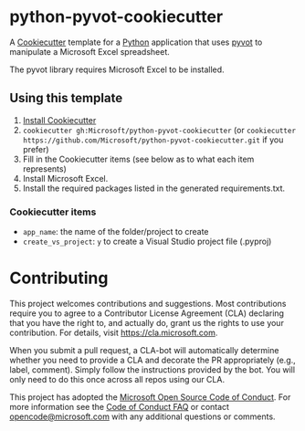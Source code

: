 # python-pyvot-cookiecutter

A [Cookiecutter](http://cookiecutter.readthedocs.io/) template for a
[Python](https://www.python.org/) application that uses
[pyvot](https://pypi.python.org/pypi/Pyvot) to manipulate a
Microsoft Excel spreadsheet.

The pyvot library requires Microsoft Excel to be installed.

## Using this template

1. [Install Cookiecutter](http://cookiecutter.readthedocs.io/en/latest/installation.html)
2. `cookiecutter gh:Microsoft/python-pyvot-cookiecutter`
   (or `cookiecutter https://github.com/Microsoft/python-pyvot-cookiecutter.git`
   if you prefer)
3. Fill in the Cookiecutter items (see below as to what each item
   represents)
4. Install Microsoft Excel.
5. Install the required packages listed in the generated requirements.txt.

### Cookiecutter items

- `app_name`: the name of the folder/project to create
- `create_vs_project`: `y` to create a Visual Studio project file (.pyproj)

# Contributing

This project welcomes contributions and suggestions.  Most contributions require you to agree to a
Contributor License Agreement (CLA) declaring that you have the right to, and actually do, grant us
the rights to use your contribution. For details, visit https://cla.microsoft.com.

When you submit a pull request, a CLA-bot will automatically determine whether you need to provide
a CLA and decorate the PR appropriately (e.g., label, comment). Simply follow the instructions
provided by the bot. You will only need to do this once across all repos using our CLA.

This project has adopted the [Microsoft Open Source Code of Conduct](https://opensource.microsoft.com/codeofconduct/).
For more information see the [Code of Conduct FAQ](https://opensource.microsoft.com/codeofconduct/faq/) or
contact [opencode@microsoft.com](mailto:opencode@microsoft.com) with any additional questions or comments.

